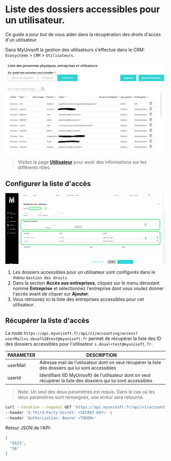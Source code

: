 # Liste des dossiers accessibles pour un utilisateur.
Ce guide a pour but de vous aider dans la récupération des droits d'accès d'un utilisateur.

Dans MyUnisoft la gestion des utilisateurs s'effectue dans le CRM: `Ecosystème` > `CRM` > `Utilisateurs`.

![](./images/crm_users.PNG)

 > Visitez la page [**Utilisateur**](./users.md) pour avoir des informations sur les différents rôles.

## Configurer la liste d'accès

![](./images/gestion_des_droits_user.PNG)

1. Les dossiers accessibles pour un utilisateur sont configurés dans le menu `Gestion des droits`.
2. Dans la section **Accès aux entreprises**, cliquez sur le menu déroulant nommé **Entreprise** et sélectionnez l'entreprise dont vous voulez donner l'accès avant de cliquer sur **Ajouter**.
3. Vous retrouvez ici la liste des entreprises accessibles pour cet utilisateur.


## Récupérer la liste d'accès

La route `https://api.myunisoft.fr/api/v1/accounting/access?userMail=s.doual%2Btest@myunisoft.fr` permet de récupérer la liste des ID des dossiers accessibles pour l'utilisateur `s.doual+test@myunisoft.fr`.

| PARAMETER | DESCRIPTION |
| --- | --- |
| userMail | Adresse mail de l'utilisateur dont on veut récupérer la liste des dossiers qui lui sont accessibles |
| userId | Identifiant (ID MyUnisoft) de l'utilisateur dont on veut récupérer la liste des dossiers qui lui sont accessibles |

> Note: Un seul des deux paramètres est requis. Dans le cas où les deux paramètres sont renseignés, une erreur sera retourné.

```bash
curl --location --request GET 'https://api.myunisoft.fr/api/v1/accounting/access?userMail=s.doual%2Btest@myunisoft.fr' \
--header 'X-Third-Party-Secret: <SECRET KEY>' \
--header 'Authorization: Bearer <TOKEN>'
```

Retour JSON de l'API:
```json
[
  "5623",
  "56"
]
```
